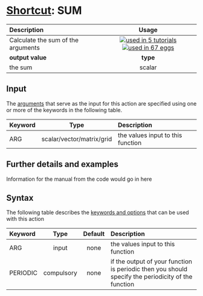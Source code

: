 # [Shortcut](shortcuts.md): SUM

| Description    | Usage |
|:--------|:--------:|
| Calculate the sum of the arguments | [![used in 5 tutorials](https://img.shields.io/badge/tutorials-5-green.svg)](https://www.plumed-tutorials.org/browse.html?search=SUM)[![used in 67 eggs](https://img.shields.io/badge/nest-67-green.svg)](https://www.plumed-nest.org/browse.html?search=SUM)|
 | **output value** | **type** |
| the sum | scalar |

## Input

The [arguments](specifying_arguments.html) that serve as the input for this action are specified using one or more of the keywords in the following table.

| Keyword |  Type | Description |
|:--------|:------:|:-----------|
| ARG | scalar/vector/matrix/grid | the values input to this function |


## Further details and examples 
Information for the manual from the code would go in here 
## Syntax 
The following table describes the [keywords and options](parsing.md) that can be used with this action 

| Keyword | Type | Default | Description |
|:-------|:----:|:-------:|:-----------|
| ARG | input | none | the values input to this function |
| PERIODIC | compulsory | none | if the output of your function is periodic then you should specify the periodicity of the function |
